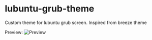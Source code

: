 # lubuntu-grub-theme
Custom theme for lubuntu grub screen. Inspired from breeze theme

Preview:
![Preview](https://github.com/ramansarda2000/lubuntu-grub-theme/blob/master/lubuuntu-grub-theme/preview.png)
